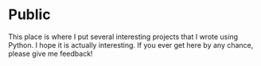 # Public

This place is where I put several interesting projects that I wrote using Python. I hope it is actually interesting. 
If you ever get here by any chance, please give me feedback!
